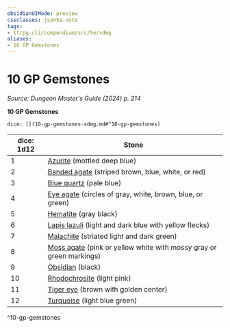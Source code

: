 ```yaml
---
obsidianUIMode: preview
cssclasses: json5e-note
tags:
- ttrpg-cli/compendium/src/5e/xdmg
aliases:
- 10 GP Gemstones
---
```

# 10 GP Gemstones
*Source: Dungeon Master's Guide (2024) p. 214* 

**10 GP Gemstones**

`dice: [](10-gp-gemstones-xdmg.md#^10-gp-gemstones)`

| dice: 1d12 | Stone |
|------------|-------|
| 1 | [Azurite](Інструменти%20ДМ/CLI/items/azurite-xdmg.md) (mottled deep blue) |
| 2 | [Banded agate](Інструменти%20ДМ/CLI/items/banded-agate-xdmg.md) (striped brown, blue, white, or red) |
| 3 | [Blue quartz](Інструменти%20ДМ/CLI/items/blue-quartz-xdmg.md) (pale blue) |
| 4 | [Eye agate](Інструменти%20ДМ/CLI/items/eye-agate-xdmg.md) (circles of gray, white, brown, blue, or green) |
| 5 | [Hematite](Інструменти%20ДМ/CLI/items/hematite-xdmg.md) (gray black) |
| 6 | [Lapis lazuli](Інструменти%20ДМ/CLI/items/lapis-lazuli-xdmg.md) (light and dark blue with yellow flecks) |
| 7 | [Malachite](Інструменти%20ДМ/CLI/items/malachite-xdmg.md) (striated light and dark green) |
| 8 | [Moss agate](Інструменти%20ДМ/CLI/items/moss-agate-xdmg.md) (pink or yellow white with mossy gray or green markings) |
| 9 | [Obsidian](Інструменти%20ДМ/CLI/items/obsidian-xdmg.md) (black) |
| 10 | [Rhodochrosite](Інструменти%20ДМ/CLI/items/rhodochrosite-xdmg.md) (light pink) |
| 11 | [Tiger eye](Інструменти%20ДМ/CLI/items/tiger-eye-xdmg.md) (brown with golden center) |
| 12 | [Turquoise](Інструменти%20ДМ/CLI/items/turquoise-xdmg.md) (light blue green) |
^10-gp-gemstones
